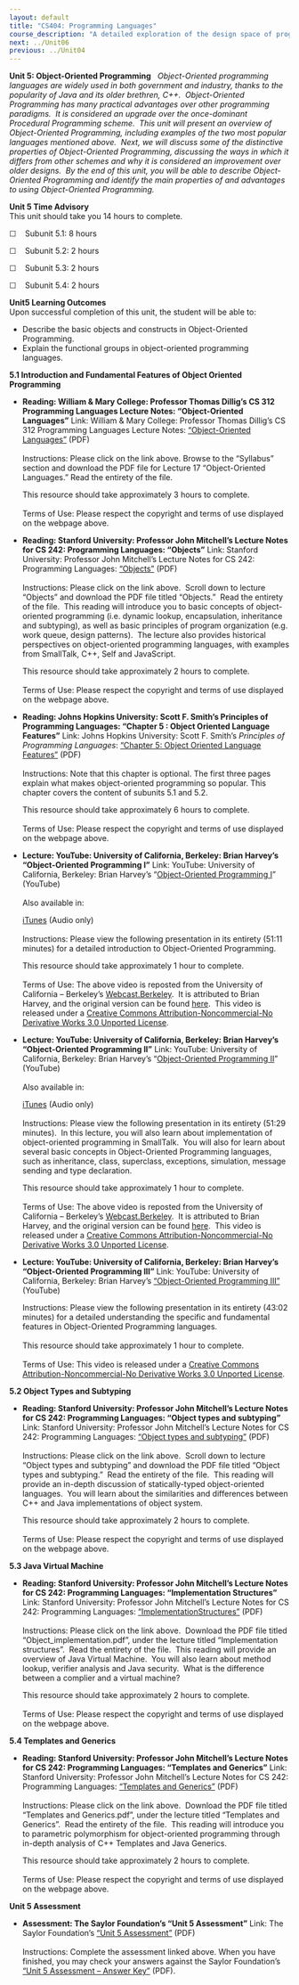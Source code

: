 ```yaml
---
layout: default
title: "CS404: Programming Languages"
course_description: "A detailed exploration of the design space of programming languages, including the functional, imperative, logic and object-oriented programming languages."
next: ../Unit06
previous: ../Unit04
---
```

**Unit 5: Object-Oriented Programming** <span id="5"></span> 
*Object-Oriented programming languages are widely used in both
government and industry, thanks to the popularity of Java and its older
brethren, C++.  Object-Oriented Programming has many practical
advantages over other programming paradigms.  It is considered an
upgrade over the once-dominant Procedural Programming scheme.  This unit
will present an overview of Object-Oriented Programming, including
examples of the two most popular languages mentioned above.  Next, we
will discuss some of the distinctive properties of Object-Oriented
Programming, discussing the ways in which it differs from other schemes
and why it is considered an improvement over older designs.  By the end
of this unit, you will be able to describe Object-Oriented Programming
and identify the main properties of and advantages to using
Object-Oriented Programming.*

**Unit 5 Time Advisory**  
This unit should take you 14 hours to complete.  
  
 ☐    Subunit 5.1: 8 hours  
  
 ☐    Subunit 5.2: 2 hours  
  
 ☐    Subunit 5.3: 2 hours  
  
 ☐    Subunit 5.4: 2 hours

**Unit5 Learning Outcomes**  
Upon successful completion of this unit, the student will be able to:  
-   Describe the basic objects and constructs in Object-Oriented
    Programming.
-   Explain the functional groups in object-oriented programming
    languages.

**5.1 Introduction and Fundamental Features of Object Oriented
Programming** <span id="5.1"></span> 
-   **Reading: William & Mary College: Professor Thomas Dillig’s CS 312
    Programming Languages Lecture Notes: “Object-Oriented Languages”**
    Link: William & Mary College: Professor Thomas Dillig’s CS 312
    Programming Languages Lecture Notes: [“Object-Oriented
    Languages”](http://www.cs.wm.edu/~tdillig/cs312/) (PDF)  
        
     Instructions: Please click on the link above. Browse to the
    “Syllabus” section and download the PDF file for Lecture 17
    “Object-Oriented Languages.” Read the entirety of the file.  
      
     This resource should take approximately 3 hours to complete.  
        
     Terms of Use: Please respect the copyright and terms of use
    displayed on the webpage above.

-   **Reading: Stanford University: Professor John Mitchell’s Lecture
    Notes for CS 242: Programming Languages: “Objects”**
    Link: Stanford University: Professor John Mitchell’s Lecture Notes
    for CS 242: Programming Languages:
    [“Objects”](https://courseware.stanford.edu/pg/courses/lectures/214531)
    (PDF)  
        
     Instructions: Please click on the link above.  Scroll down to
    lecture “Objects” and download the PDF file titled “Objects.”  Read
    the entirety of the file.  This reading will introduce you to basic
    concepts of object-oriented programming (i.e. dynamic lookup,
    encapsulation, inheritance and subtyping), as well as basic
    principles of program organization (e.g. work queue, design
    patterns).  The lecture also provides historical perspectives on
    object-oriented programming languages, with examples from SmallTalk,
    C++, Self and JavaScript.  
      
     This resource should take approximately 2 hours to complete.  
        
     Terms of Use: Please respect the copyright and terms of use
    displayed on the webpage above.

-   **Reading: Johns Hopkins University: Scott F. Smith’s Principles of
    Programming Languages: “Chapter 5 : Object Oriented Language
    Features”**
    Link: Johns Hopkins University: Scott F. Smith’s *Principles of
    Programming Languages*: [“Chapter 5: Object Oriented Language
    Features”](http://pl.cs.jhu.edu/pl/book/dist/) (PDF)  
        
     Instructions: Note that this chapter is optional. The first three
    pages explain what makes object-oriented programming so popular.
    This chapter covers the content of subunits 5.1 and 5.2.  
      
     This resource should take approximately 6 hours to complete.  
        
     Terms of Use: Please respect the copyright and terms of use
    displayed on the webpage above.

-   **Lecture: YouTube: University of California, Berkeley: Brian
    Harvey’s “Object-Oriented Programming I”**
    Link: YouTube: University of California, Berkeley: Brian Harvey’s
    “[Object-Oriented Programming
    I](http://www.youtube.com/watch?v=BcPNN16M-SI)” (YouTube)  
        
     Also available in:  

    [iTunes](http://itunes.apple.com/us/podcast/object-oriented-programming/id306747230?i=50845308)
    (Audio only)  
        
     Instructions: Please view the following presentation in its
    entirety (51:11 minutes) for a detailed introduction to
    Object-Oriented Programming.   
      
     This resource should take approximately 1 hour to complete.  
        
     Terms of Use: The above video is reposted from the University of
    California – Berkeley’s
    [Webcast.Berkeley](http://webcast.berkeley.edu/).  It is attributed
    to Brian Harvey, and the original version can be found
    [here](http://www.youtube.com/watch?v=qbUJXsKAtU0).  This video is
    released under a [Creative Commons Attribution-Noncommercial-No
    Derivative Works 3.0 Unported
    License](http://creativecommons.org/licenses/by-nc-nd/3.0/).

-   **Lecture: YouTube: University of California, Berkeley: Brian
    Harvey’s “Object-Oriented Programming II”**
    Link: YouTube: University of California, Berkeley: Brian Harvey’s
    “[Object-Oriented Programming
    II](http://www.youtube.com/watch?v=vPJI0Ftr4bQ)” (YouTube)  
        
     Also available in:  

    [iTunes](http://itunes.apple.com/us/podcast/object-oriented-programming/id306747230?i=50845286)
    (Audio only)  
        
     Instructions: Please view the following presentation in its
    entirety (51:29 minutes).  In this lecture, you will also learn
    about implementation of object-oriented programming in SmallTalk. 
    You will also for learn about several basic concepts in
    Object-Oriented Programming languages, such as inheritance, class,
    superclass, exceptions, simulation, message sending and type
    declaration.  
      
     This resource should take approximately 1 hour to complete.  
        
     Terms of Use: The above video is reposted from the University of
    California –
    Berkeley’s [Webcast.Berkeley](http://webcast.berkeley.edu/).  It is
    attributed to Brian Harvey, and the original version can be
    found [here](http://www.youtube.com/watch?v=V9xm8N_DEtU).  This
    video is released under a [Creative Commons
    Attribution-Noncommercial-No Derivative Works 3.0 Unported
    License](http://creativecommons.org/licenses/by-nc-nd/3.0/).

-   **Lecture: YouTube: University of California, Berkeley: Brian
    Harvey’s “Object-Oriented Programming III”**
    Link: YouTube: University of California, Berkeley: Brian Harvey’s
    [“Object-Oriented Programming
    III”](http://www.youtube.com/watch?v=7u3pp7JCAIU) (YouTube)  
      
     Instructions: Please view the following presentation in its
    entirety (43:02 minutes) for a detailed understanding the specific
    and fundamental features in Object-Oriented Programming
    languages.   
        
     This resource should take approximately 1 hour to complete.  
        
     Terms of Use: This video is released under a [Creative Commons
    Attribution-Noncommercial-No Derivative Works 3.0 Unported
    License](http://creativecommons.org/licenses/by-nc-nd/3.0/).

**5.2 Object Types and Subtyping** <span id="5.2"></span> 
-   **Reading: Stanford University: Professor John Mitchell’s Lecture
    Notes for CS 242: Programming Languages: “Object types and
    subtyping”**
    Link: Stanford University: Professor John Mitchell’s Lecture Notes
    for CS 242: Programming Languages: [“Object types and
    subtyping”](https://courseware.stanford.edu/pg/courses/lectures/214531)
    (PDF)  
        
     Instructions: Please click on the link above.  Scroll down to
    lecture “Object types and subtyping” and download the PDF file
    titled “Object types and subtyping.”  Read the entirety of the
    file.  This reading will provide an in-depth discussion of
    statically-typed object-oriented languages.  You will learn about
    the similarities and differences between C++ and Java
    implementations of object system.  
      
     This resource should take approximately 2 hours to complete.  
        
     Terms of Use: Please respect the copyright and terms of use
    displayed on the webpage above.

**5.3 Java Virtual Machine** <span id="5.3"></span> 
-   **Reading: Stanford University: Professor John Mitchell’s Lecture
    Notes for CS 242: Programming Languages: “Implementation
    Structures”**
    Link: Stanford University: Professor John Mitchell’s Lecture Notes
    for CS 242: Programming Languages:
    [“ImplementationStructures”](http://courseware.stanford.edu/pg/courses/lectures/214531)
    (PDF)  
        
     Instructions: Please click on the link above.  Download the PDF
    file titled “Object\_implementation.pdf”, under the lecture titled
    “Implementation structures”.  Read the entirety of the file.  This
    reading will provide an overview of Java Virtual Machine.  You will
    also learn about method lookup, verifier analysis and Java
    security.  What is the difference between a complier and a virtual
    machine?  
      
     This resource should take approximately 2 hours to complete.  
        
     Terms of Use: Please respect the copyright and terms of use
    displayed on the webpage above.

**5.4 Templates and Generics** <span id="5.4"></span> 
-   **Reading: Stanford University: Professor John Mitchell’s Lecture
    Notes for CS 242: Programming Languages: “Templates and Generics”**
    Link: Stanford University: Professor John Mitchell’s Lecture Notes
    for CS 242: Programming Languages: [“Templates and
    Generics”](https://courseware.stanford.edu/pg/courses/lectures/214531)
    (PDF)  
        
     Instructions: Please click on the link above.  Download the PDF
    file titled “Templates and Generics.pdf”, under the lecture titled
    “Templates and Generics”.  Read the entirety of the file.  This
    reading will introduce you to parametric polymorphism for
    object-oriented programming through in-depth analysis of C++
    Templates and Java Generics.  
      
     This resource should take approximately 2 hours to complete.  
        
     Terms of Use: Please respect the copyright and terms of use
    displayed on the webpage above.

**Unit 5 Assessment** <span id="5.5"></span> 
-   **Assessment: The Saylor Foundation’s “Unit 5 Assessment”**
    Link: The Saylor Foundation’s [“Unit 5
    Assessment”](https://resources.saylor.org/archived/wp-content/uploads/2012/12/CS404-Unit-5-Assessment-FINAL.pdf)
    (PDF)  
        
     Instructions: Complete the assessment linked above. When you have
    finished, you may check your answers against the Saylor Foundation’s
    [“Unit 5 Assessment – Answer
    Key”](https://resources.saylor.org/archived/wp-content/uploads/2012/12/CS404-Unit-5-Assessment-Answer-Key-FINAL.pdf)
    (PDF).


